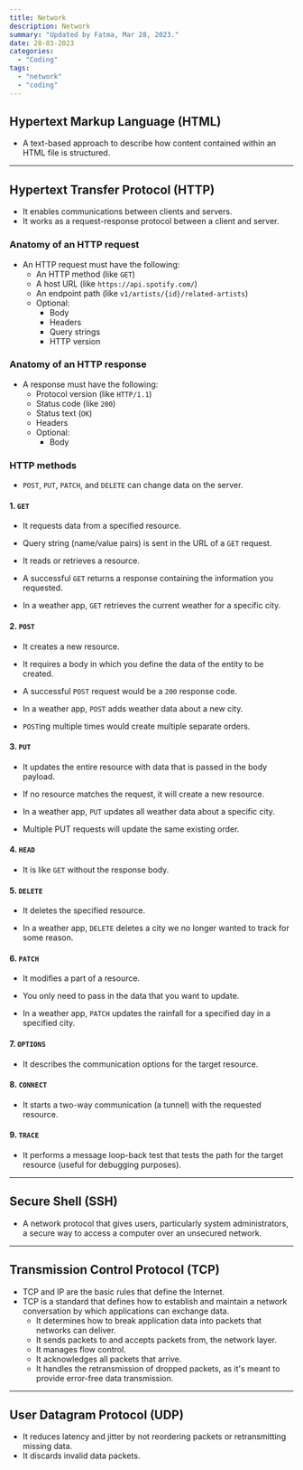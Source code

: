 ```yaml
---
title: Network
description: Network
summary: "Updated by Fatma, Mar 28, 2023."
date: 28-03-2023
categories:
  - "Coding"
tags:
  - "network"
  - "coding"
---
```


## Hypertext Markup Language (HTML)

- A text-based approach to describe how content contained within an HTML file is structured.

---

## Hypertext Transfer Protocol (HTTP)

- It enables communications between clients and servers.
- It works as a request-response protocol between a client and server.

### Anatomy of an HTTP request

- An HTTP request must have the following:
  - An HTTP method (like `GET`)
  - A host URL (like `https://api.spotify.com/`)
  - An endpoint path (like `v1/artists/{id}/related-artists`)
  - Optional:
    - Body
    - Headers
    - Query strings
    - HTTP version

### Anatomy of an HTTP response

- A response must have the following:
  - Protocol version (like `HTTP/1.1`)
  - Status code (like  `200`)
  - Status text (`OK`)
  - Headers
  - Optional:
    - Body

### HTTP methods

- `POST`, `PUT`, `PATCH`, and `DELETE` can change data on the server.

#### 1. `GET`

- It requests data from a specified resource.
- Query string (name/value pairs) is sent in the URL of a `GET` request.
- It reads or retrieves a resource.
- A successful `GET` returns a response containing the information you requested.

- In a weather app, `GET` retrieves the current weather for a specific city.

#### 2. `POST`

- It creates a new resource.
- It requires a body in which you define the data of the entity to be created.
- A successful `POST` request would be a `200` response code.

- In a weather app, `POST` adds weather data about a new city.

- `POST`ing multiple times would create multiple separate orders.

#### 3. `PUT`

- It updates the entire resource with data that is passed in the body payload.
- If no resource matches the request, it will create a new resource.

- In a weather app, `PUT` updates all weather data about a specific city.

- Multiple PUT requests will update the same existing order.

#### 4. `HEAD`

- It is like `GET` without the response body.

#### 5. `DELETE`

- It deletes the specified resource.

- In a weather app, `DELETE` deletes a city we no longer wanted to track for some reason.

#### 6. `PATCH`

- It modifies a part of a resource.
- You only need to pass in the data that you want to update.

- In a weather app, `PATCH` updates the rainfall for a specified day in a specified city.

#### 7. `OPTIONS`

- It describes the communication options for the target resource.

#### 8. `CONNECT`

- It starts a two-way communication (a tunnel) with the requested resource.

#### 9. `TRACE`

- It performs a message loop-back test that tests the path for the target resource (useful for debugging purposes).

---

## Secure Shell (SSH)

- A network protocol that gives users, particularly system administrators, a secure way to access a computer over an unsecured network.

---

## Transmission Control Protocol (TCP)

- TCP and IP are the basic rules that define the Internet.
- TCP is a standard that defines how to establish and maintain a network conversation by which applications can exchange data.
  - It determines how to break application data into packets that networks can deliver.
  - It sends packets to and accepts packets from, the network layer.
  - It manages flow control.
  - It acknowledges all packets that arrive.
  - It handles the retransmission of dropped packets, as it's meant to provide error-free data transmission.

---

## User Datagram Protocol (UDP)

- It reduces latency and jitter by not reordering packets or retransmitting missing data.
- It discards invalid data packets.
